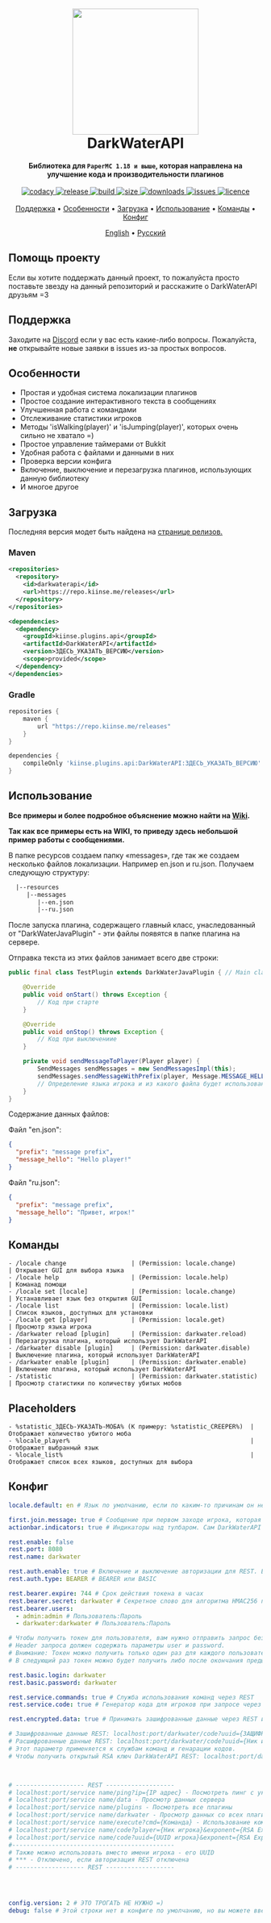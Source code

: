 <h1 align="center">
  <img width=250 height=250 src="https://raw.githubusercontent.com/kiinse/DarkWaterAPI/master/.github/img/logo.png" />
  <br>DarkWaterAPI<br>
</h1>

<p align="center">
  <b>Библиотека для <code>PaperMC 1.18 и выше</code>, которая направлена на улучшение кода и производительности плагинов</b><br><br>

  <a href="https://app.codacy.com/gh/kiinse/DarkWaterAPI/dashboard">
    <img src="https://app.codacy.com/project/badge/Grade/04669f7c982b4ec8ba4783493dfb1ca9" alt="codacy"/>
  </a>

  <a href="https://github.com/kiinse/DarkWaterAPI/releases">
    <img src="https://img.shields.io/github/v/release/kiinse/DarkWaterAPI?include_prereleases&style=flat-square" alt="release">
  </a>
  <a href="https://github.com/kiinse/DarkWaterAPI/actions/workflows/gradle-package.yml">
    <img src="https://img.shields.io/github/workflow/status/kiinse/DarkWaterAPI/Create%20packages%20with%20Gradle?style=flat-square" alt="build"> 
  </a>
  <a href="https://github.com/kiinse/DarkWaterAPI">
    <img src="https://img.shields.io/github/repo-size/kiinse/DarkWaterAPI?style=flat-square" alt="size"> 
  </a>
  <a href="https://github.com/kiinse/DarkWaterAPI/releases">
    <img src="https://img.shields.io/github/downloads/kiinse/DarkWaterAPI/total?style=flat-square" alt="downloads"> 
  </a>
  <a href="https://github.com/kiinse/DarkWaterAPI/issues">
    <img src="https://img.shields.io/github/issues/kiinse/DarkWaterAPI?style=flat-square" alt="issues"> 
  </a>
  <a href="https://github.com/kiinse/DarkWaterAPI/blob/master/LICENSE">
    <img src="https://img.shields.io/github/license/kiinse/DarkWaterAPI?style=flat-square" alt="licence"> 
  </a><br><br>
  <a href="#поддержка">Поддержка</a> •
  <a href="#особенности">Особенности</a> •
  <a href="#загрузка">Загрузка</a> •
  <a href="#использование">Использование</a> •
  <a href="#команды">Команды</a> •
  <a href="#конфиг">Конфиг</a>
</p>
<p align="center">
  <a href="https://github.com/kiinse/DarkWaterAPI/blob/master/README.md">English</a> • <ins>Русский</ins>
</p>

## Помощь проекту

Если вы хотите поддержать данный проект, то пожалуйста просто поставьте звезду на данный репозиторий и расскажите о DarkWaterAPI друзьям =3

## Поддержка

Заходите на [Discord](https://discord.gg/ec7y5NY82b) если у вас есть какие-либо вопросы.
Пожалуйста, **не** открывайте новые заявки в issues из-за простых вопросов.

## Особенности

- Простая и удобная система локализации плагинов
- Простое создание интерактивного текста в сообщениях
- Улучшенная работа с командами
- Отслеживание статистики игроков
- Методы 'isWalking(player)' и 'isJumping(player)', которых очень сильно не хватало =)
- Простое управление таймерами от Bukkit
- Удобная работа с файлами и данными в них
- Проверка версии конфига
- Включение, выключение и перезагрузка плагинов, использующих данную библиотеку
- И многое другое

## Загрузка

Последняя версия модет быть найдена на <a href="https://github.com/kiinse/DarkWaterAPI/releases">странице релизов.</a><br>

### Maven

```xml
<repositories>
  <repository>
    <id>darkwaterapi</id>
    <url>https://repo.kiinse.me/releases</url>
  </repository>
</repositories>

<dependencies>
  <dependency>
    <groupId>kiinse.plugins.api</groupId>
    <artifactId>DarkWaterAPI</artifactId>
    <version>ЗДЕСЬ_УКАЗАТЬ_ВЕРСИЮ</version>
    <scope>provided</scope>
  </dependency>
</dependencies>
```

### Gradle

```groovy
repositories {
    maven {
        url "https://repo.kiinse.me/releases"
    }
}

dependencies {
    compileOnly 'kiinse.plugins.api:DarkWaterAPI:ЗДЕСЬ_УКАЗАТЬ_ВЕРСИЮ'
}
```

## Использование

<b>Все примеры и более подробное объяснение можно найти на [Wiki](https://github.com/kiinse/DarkWaterAPI/wiki).</b>

<b>Так как все примеры есть на WIKI, то приведу здесь небольшой пример работы с сообщениями.</b>

В папке ресурсов создаем папку «messages», где так же создаем несколько файлов локализации. Например en.json и ru.json. Получаем следующую структуру:

```txt
  |--resources
     |--messages
        |--en.json
        |--ru.json
```

После запуска плагина, содержащего главный класс, унаследованный от "DarkWaterJavaPlugin" - эти файлы появятся в папке плагина на сервере.

Отправка текста из этих файлов занимает всего две строки:

```java
public final class TestPlugin extends DarkWaterJavaPlugin { // Main class

    @Override
    public void onStart() throws Exception {
        // Код при старте
    }

    @Override
    public void onStop() throws Exception {
        // Код при выключениие
    }

    private void sendMessageToPlayer(Player player) {
        SendMessages sendMessages = new SendMessagesImpl(this);
        sendMessages.sendMessageWithPrefix(player, Message.MESSAGE_HELLO); // Отправляем игроку строку "message_hello" из json файлов с локализациями.
        // Определение языка игрока и из какого файла будет использована строка с текстом определяется автоматически.
    }
}

```

Содержание данных файлов:

Файл "en.json":

```json
{
  "prefix": "message prefix",
  "message_hello": "Hello player!"
}
```

Файл "ru.json":

```json
{
  "prefix": "message prefix",
  "message_hello": "Привет, игрок!"
}
```

## Команды

```
- /locale change                  | (Permission: locale.change)          | Открывает GUI для выбора языка
- /locale help                    | (Permission: locale.help)            | Команад помощи
- /locale set [locale]            | (Permission: locale.change)          | Устанавливает язык без открытия GUI
- /locale list                    | (Permission: locale.list)            | Список языков, доступных для установки
- /locale get [player]            | (Permission: locale.get)             | Просмотр языка игрока
- /darkwater reload [plugin]      | (Permission: darkwater.reload)       | Перезагрузка плагина, который использует DarkWaterAPI
- /darkwater disable [plugin]     | (Permission: darkwater.disable)      | Выключение плагина, который использует DarkWaterAPI
- /darkwater enable [plugin]      | (Permission: darkwater.enable)       | Включение плагина, который использует DarkWaterAPI
- /statistic                      | (Permission: darkwater.statistic)    | Просмотр статистики по количеству убитых мобов
```

## Placeholders

```
- %statistic_ЗДЕСЬ-УКАЗАТЬ-МОБА% (К примеру: %statistic_CREEPER%)  | Отображает количество убитого моба
- %locale_player%                                                  | Отображает выбранный язык
- %locale_list%                                                    | Отображает список всех языков, доступных для выбора
```

## Конфиг

```yaml
locale.default: en # Язык по умолчанию, если по каким-то причинам он не смог определиться при первом заходе игрока

first.join.message: true # Сообщение при первом заходе игрока, которая говорит какой язык был определён у него.
actionbar.indicators: true # Индикаторы над тулбаром. Сам DarkWaterAPI не использует эту функцию, но она может быть нужна для других плагинов. Требуется PlaceholderAPI для работы.

rest.enable: false
rest.port: 8080
rest.name: darkwater

rest.auth.enable: true # Включение и выключение авторизации для REST. Если она выключена, то некоторые функции могут не работать.
rest.auth.type: BEARER # BEARER или BASIC

rest.bearer.expire: 744 # Срок действия токена в часах
rest.bearer.secret: darkwater # Секретное слово для алгоритма HMAC256 при подписании токена.
rest.bearer.users:
  - admin:admin # Пользователь:Пароль
  - darkwater:darkwater # Пользователь:Пароль

# Чтобы получить токен для пользователя, вам нужно отправить запрос без аутентификации на любую ссылку Rest.
# Header запроса должен содержать параметры user и password.
# Внимание: Токен можно получить только один раз для каждого пользователя.
# В следующий раз токен можно будет получить либо после окончания предыдущего, либо после перезагрузки плагина DarkWaterAPI.

rest.basic.login: darkwater
rest.basic.password: darkwater

rest.service.commands: true # Служба использования команд через REST
rest.service.code: true # Генератор кода для игроков при запросе через REST

rest.encrypted.data: true # Принимать зашифрованные данные через REST или нет

# Зашифрованные данные REST: localhost:port/darkwater/code?uuid={ЗАЩИФРОВАННЫЙ Ник игрока}&exponent={RSA Exponent}&modulus={RSA Modulus}
# Расшифрованные данные REST: localhost:port/darkwater/code?uuid={Ник игрока}&exponent={RSA Exponent}&modulus={RSA Modulus}
# Этот параметр применяется к службам команд и генарации кодов.
# Чтобы получить открытый RSA ключ DarkWaterAPI REST: localhost:port/darkwater/code || localhost:port/darkwater/execute



# ------------------- REST -------------------
# localhost:port/service name/ping?ip={IP адрес} - Посмотреть пинг с указанного ip адреса до сервера
# localhost:port/service name/data - Просмотр данных сервера
# localhost:port/service name/plugins - Посмотреть все плагины
# localhost:port/service name/darkwater - Просмотр данных со всех плагинов, использующих DarkWaterAPI ***
# localhost:port/service name/execute?cmd={Команда} - Использование команд ***
# localhost:port/service name/code?player={Ник игрока}&exponent={RSA Exponent}&modulus={RSA Modulus} - Отправляет код игроку, а также возвращает его в зашифрованном виде ***
# localhost:port/service name/code?uuid={UUID игрока}&exponent={RSA Exponent}&modulus={RSA Modulus} - Отправляет код игроку, а также возвращает его в зашифрованном виде ***
#---------------------------------------------
# Также можно использовать вместо имени игрока - его UUID
# *** - Отключено, если авторизация REST отключена
# ------------------- REST -------------------




config.version: 2 # ЭТО ТРОГАТЬ НЕ НУЖНО =)
debug: false # Этой строки нет в конфиге по умолчанию, но вы можете ввести ее в конфиг DarkWaterAPI для отображения CONFIG логов в консоли сервера.
```
